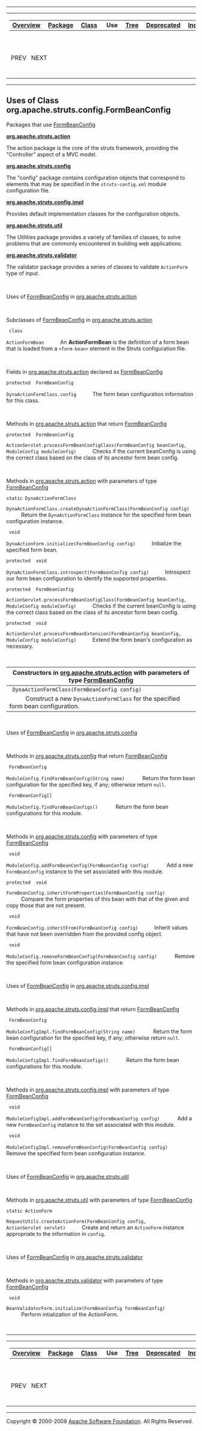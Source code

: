 ------------------------------------------------------------------------

<span id="navbar_top"></span> [](#skip-navbar_top "Skip navigation links")

<table>
<colgroup>
<col width="50%" />
<col width="50%" />
</colgroup>
<tbody>
<tr class="odd">
<td align="left"><span id="navbar_top_firstrow"></span>
<table>
<tbody>
<tr class="odd">
<td align="left"><a href="../../../../../overview-summary.html.md"><strong>Overview</strong></a> </td>
<td align="left"><a href="../package-summary.html.md"><strong>Package</strong></a> </td>
<td align="left"><a href="../../../../../org/apache/struts/config/FormBeanConfig.html.md" title="class in org.apache.struts.config"><strong>Class</strong></a> </td>
<td align="left"> <strong>Use</strong> </td>
<td align="left"><a href="../package-tree.html.md"><strong>Tree</strong></a> </td>
<td align="left"><a href="../../../../../deprecated-list.html.md"><strong>Deprecated</strong></a> </td>
<td align="left"><a href="../../../../../index-all.html.md"><strong>Index</strong></a> </td>
<td align="left"><a href="../../../../../help-doc.html.md"><strong>Help</strong></a> </td>
</tr>
</tbody>
</table></td>
<td align="left"></td>
</tr>
<tr class="even">
<td align="left"> PREV   NEXT</td>
<td align="left"><a href="../../../../../index.html.md?org/apache/struts/config//class-useFormBeanConfig.html"><strong>FRAMES</strong></a>    <a href="FormBeanConfig.html"><strong>NO FRAMES</strong></a>    
<a href="../../../../../allclasses-noframe.html.md"><strong>All Classes</strong></a></td>
</tr>
</tbody>
</table>

<span id="skip-navbar_top"></span>

------------------------------------------------------------------------

**Uses of Class
 org.apache.struts.config.FormBeanConfig**
------------------------------------------

Packages that use [FormBeanConfig](../../../../../org/apache/struts/config/FormBeanConfig.html.md "class in org.apache.struts.config")

[**org.apache.struts.action**](#org.apache.struts.action)

The action package is the core of the struts framework, providing the "Controller" aspect of a MVC model. 

[**org.apache.struts.config**](#org.apache.struts.config)

The "config" package contains configuration objects that correspond to elements that may be specified in the `struts-config.xml` module configuration file. 

[**org.apache.struts.config.impl**](#org.apache.struts.config.impl)

Provides default implementation classes for the configuration objects. 

[**org.apache.struts.util**](#org.apache.struts.util)

The Utilities package provides a variety of families of classes, to solve problems that are commonly encountered in building web applications. 

[**org.apache.struts.validator**](#org.apache.struts.validator)

The validator package provides a series of classes to validate `ActionForm` type of input. 

 

<span id="org.apache.struts.action"></span>

Uses of [FormBeanConfig](../../../../../org/apache/struts/config/FormBeanConfig.html.md "class in org.apache.struts.config") in [org.apache.struts.action](../../../../../org/apache/struts/action/package-summary.html)

 

Subclasses of [FormBeanConfig](../../../../../org/apache/struts/config/FormBeanConfig.html.md "class in org.apache.struts.config") in [org.apache.struts.action](../../../../../org/apache/struts/action/package-summary.html)

` class`

`ActionFormBean`
           An **ActionFormBean** is the definition of a form bean that is loaded from a `<form-bean>` element in the Struts configuration file.

 

Fields in [org.apache.struts.action](../../../../../org/apache/struts/action/package-summary.html.md) declared as [FormBeanConfig](../../../../../org/apache/struts/config/FormBeanConfig.html "class in org.apache.struts.config")

`protected  FormBeanConfig`

`DynaActionFormClass.config`
           The form bean configuration information for this class.

 

Methods in [org.apache.struts.action](../../../../../org/apache/struts/action/package-summary.html.md) that return [FormBeanConfig](../../../../../org/apache/struts/config/FormBeanConfig.html "class in org.apache.struts.config")

`protected  FormBeanConfig`

`ActionServlet.processFormBeanConfigClass(FormBeanConfig beanConfig, ModuleConfig moduleConfig)`
           Checks if the current beanConfig is using the correct class based on the class of its ancestor form bean config.

 

Methods in [org.apache.struts.action](../../../../../org/apache/struts/action/package-summary.html.md) with parameters of type [FormBeanConfig](../../../../../org/apache/struts/config/FormBeanConfig.html "class in org.apache.struts.config")

`static DynaActionFormClass`

`DynaActionFormClass.createDynaActionFormClass(FormBeanConfig config)`
           Return the `DynaActionFormClass` instance for the specified form bean configuration instance.

` void`

`DynaActionForm.initialize(FormBeanConfig config)`
           Initialize the specified form bean.

`protected  void`

`DynaActionFormClass.introspect(FormBeanConfig config)`
           Introspect our form bean configuration to identify the supported properties.

`protected  FormBeanConfig`

`ActionServlet.processFormBeanConfigClass(FormBeanConfig beanConfig, ModuleConfig moduleConfig)`
           Checks if the current beanConfig is using the correct class based on the class of its ancestor form bean config.

`protected  void`

`ActionServlet.processFormBeanExtension(FormBeanConfig beanConfig, ModuleConfig moduleConfig)`
           Extend the form bean's configuration as necessary.

 

| Constructors in [org.apache.struts.action](../../../../../org/apache/struts/action/package-summary.html.md) with parameters of type [FormBeanConfig](../../../../../org/apache/struts/config/FormBeanConfig.html "class in org.apache.struts.config") |
|----------------------------------------------------------------------------------------------------------------------------------------------------------------------------------------------------------------------------------------------------|
| ` DynaActionFormClass(FormBeanConfig config)`                                                                                                                                                                                                      
            Construct a new `DynaActionFormClass` for the specified form bean configuration.                                                                                                                                                         |

 

<span id="org.apache.struts.config"></span>

Uses of [FormBeanConfig](../../../../../org/apache/struts/config/FormBeanConfig.html.md "class in org.apache.struts.config") in [org.apache.struts.config](../../../../../org/apache/struts/config/package-summary.html)

 

Methods in [org.apache.struts.config](../../../../../org/apache/struts/config/package-summary.html.md) that return [FormBeanConfig](../../../../../org/apache/struts/config/FormBeanConfig.html "class in org.apache.struts.config")

` FormBeanConfig`

`ModuleConfig.findFormBeanConfig(String name)`
            Return the form bean configuration for the specified key, if any; otherwise return `null`.

` FormBeanConfig[]`

`ModuleConfig.findFormBeanConfigs()`
            Return the form bean configurations for this module.

 

Methods in [org.apache.struts.config](../../../../../org/apache/struts/config/package-summary.html.md) with parameters of type [FormBeanConfig](../../../../../org/apache/struts/config/FormBeanConfig.html "class in org.apache.struts.config")

` void`

`ModuleConfig.addFormBeanConfig(FormBeanConfig config)`
            Add a new `FormBeanConfig` instance to the set associated with this module.

`protected  void`

`FormBeanConfig.inheritFormProperties(FormBeanConfig config)`
           Compare the form properties of this bean with that of the given and copy those that are not present.

` void`

`FormBeanConfig.inheritFrom(FormBeanConfig config)`
           Inherit values that have not been overridden from the provided config object.

` void`

`ModuleConfig.removeFormBeanConfig(FormBeanConfig config)`
            Remove the specified form bean configuration instance.

 

<span id="org.apache.struts.config.impl"></span>

Uses of [FormBeanConfig](../../../../../org/apache/struts/config/FormBeanConfig.html.md "class in org.apache.struts.config") in [org.apache.struts.config.impl](../../../../../org/apache/struts/config/impl/package-summary.html)

 

Methods in [org.apache.struts.config.impl](../../../../../org/apache/struts/config/impl/package-summary.html.md) that return [FormBeanConfig](../../../../../org/apache/struts/config/FormBeanConfig.html "class in org.apache.struts.config")

` FormBeanConfig`

`ModuleConfigImpl.findFormBeanConfig(String name)`
            Return the form bean configuration for the specified key, if any; otherwise return `null`.

` FormBeanConfig[]`

`ModuleConfigImpl.findFormBeanConfigs()`
            Return the form bean configurations for this module.

 

Methods in [org.apache.struts.config.impl](../../../../../org/apache/struts/config/impl/package-summary.html.md) with parameters of type [FormBeanConfig](../../../../../org/apache/struts/config/FormBeanConfig.html "class in org.apache.struts.config")

` void`

`ModuleConfigImpl.addFormBeanConfig(FormBeanConfig config)`
            Add a new `FormBeanConfig` instance to the set associated with this module.

` void`

`ModuleConfigImpl.removeFormBeanConfig(FormBeanConfig config)`
            Remove the specified form bean configuration instance.

 

<span id="org.apache.struts.util"></span>

Uses of [FormBeanConfig](../../../../../org/apache/struts/config/FormBeanConfig.html.md "class in org.apache.struts.config") in [org.apache.struts.util](../../../../../org/apache/struts/util/package-summary.html)

 

Methods in [org.apache.struts.util](../../../../../org/apache/struts/util/package-summary.html.md) with parameters of type [FormBeanConfig](../../../../../org/apache/struts/config/FormBeanConfig.html "class in org.apache.struts.config")

`static ActionForm`

`RequestUtils.createActionForm(FormBeanConfig config, ActionServlet servlet)`
           Create and return an `ActionForm` instance appropriate to the information in `config`.

 

<span id="org.apache.struts.validator"></span>

Uses of [FormBeanConfig](../../../../../org/apache/struts/config/FormBeanConfig.html.md "class in org.apache.struts.config") in [org.apache.struts.validator](../../../../../org/apache/struts/validator/package-summary.html)

 

Methods in [org.apache.struts.validator](../../../../../org/apache/struts/validator/package-summary.html.md) with parameters of type [FormBeanConfig](../../../../../org/apache/struts/config/FormBeanConfig.html "class in org.apache.struts.config")

` void`

`BeanValidatorForm.initialize(FormBeanConfig formBeanConfig)`
           Perform intialization of the ActionForm.

 

------------------------------------------------------------------------

<span id="navbar_bottom"></span> [](#skip-navbar_bottom "Skip navigation links")

<table>
<colgroup>
<col width="50%" />
<col width="50%" />
</colgroup>
<tbody>
<tr class="odd">
<td align="left"><span id="navbar_bottom_firstrow"></span>
<table>
<tbody>
<tr class="odd">
<td align="left"><a href="../../../../../overview-summary.html.md"><strong>Overview</strong></a> </td>
<td align="left"><a href="../package-summary.html.md"><strong>Package</strong></a> </td>
<td align="left"><a href="../../../../../org/apache/struts/config/FormBeanConfig.html.md" title="class in org.apache.struts.config"><strong>Class</strong></a> </td>
<td align="left"> <strong>Use</strong> </td>
<td align="left"><a href="../package-tree.html.md"><strong>Tree</strong></a> </td>
<td align="left"><a href="../../../../../deprecated-list.html.md"><strong>Deprecated</strong></a> </td>
<td align="left"><a href="../../../../../index-all.html.md"><strong>Index</strong></a> </td>
<td align="left"><a href="../../../../../help-doc.html.md"><strong>Help</strong></a> </td>
</tr>
</tbody>
</table></td>
<td align="left"></td>
</tr>
<tr class="even">
<td align="left"> PREV   NEXT</td>
<td align="left"><a href="../../../../../index.html.md?org/apache/struts/config//class-useFormBeanConfig.html"><strong>FRAMES</strong></a>    <a href="FormBeanConfig.html"><strong>NO FRAMES</strong></a>    
<a href="../../../../../allclasses-noframe.html.md"><strong>All Classes</strong></a></td>
</tr>
</tbody>
</table>

<span id="skip-navbar_bottom"></span>

------------------------------------------------------------------------

Copyright © 2000-2008 [Apache Software Foundation](http://www.apache.org/). All Rights Reserved.
